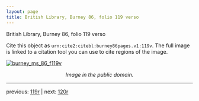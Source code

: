 ```yaml
---
layout: page
title: British Library, Burney 86, folio 119 verso
---
```


British Library, Burney 86, folio 119 verso

Cite this object as `urn:cite2:citebl:burney86pages.v1:119v`.  The full image is linked to a citation tool you can use to cite regions of the image.

[![burney_ms_86_f119v](http://www.homermultitext.org/iipsrv?IIIF=/project/homer/pyramidal/deepzoom/citebl/burney86imgs/v1/burney_ms_86_f119v.tif/full/800,/0/default.jpg)](http://www.homermultitext.org/ict2/?urn=urn:cite2:citebl:burney86imgs.v1:burney_ms_86_f119v) 

<p style="text-align: center; font-style: italic;">Image in the public domain.</p>

---

previous: [119r](../119r/) | next: [120r](../120r/)